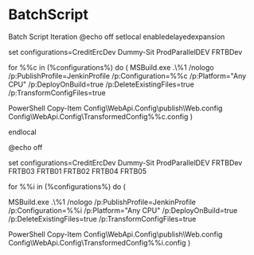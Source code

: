 # BatchScript
Batch Script Iteration
@echo off
setlocal enabledelayedexpansion

set configurations=CreditErcDev Dummy-Sit ProdParallelDEV FRTBDev

for %%c in (%configurations%) do (
  MSBuild.exe .\\%1 /nologo /p:PublishProfile=JenkinProfile /p:Configuration=%%c /p:Platform="Any CPU" /p:DeployOnBuild=true /p:DeleteExistingFiles=true /p:TransformConfigFiles=true

  PowerShell Copy-Item Config\WebApi.Config\publish\Web.config Config\WebApi.Config\TransformedConfig\%%c.config
)

endlocal


@echo off

set configurations=CreditErcDev Dummy-Sit ProdParallelDEV FRTBDev FRTB03 FRTB01 FRTB02 FRTB04 FRTB05

for %%i in (%configurations%) do (

  MSBuild.exe .\\%1 /nologo /p:PublishProfile=JenkinProfile /p:Configuration=%%i /p:Platform="Any CPU" /p:DeployOnBuild=true /p:DeleteExistingFiles=true /p:TransformConfigFiles=true


  PowerShell Copy-Item Config\WebApi.Config\publish\Web.config Config\WebApi.Config\TransformedConfig\%%i.config
)


